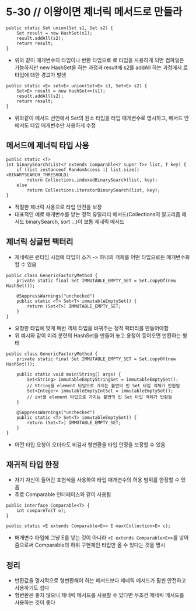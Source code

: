 # 5-30 // 이왕이면 제너릭 메서드로 만들라

```
public static Set union(Set s1, Set s2) {
    Set result = new HashSet(s1);
    result.addAll(s2);
    return result;
}
```
- 위와 같이 매개변수의 타입이나 반환 타입으로 로 타입을 사용하게 되면 컴파일은 가능하지만 new HashSet을 하는 과정과 result에 s2를 addAll 하는 과정에서 로 타입에 대한 경고가 발생

```
public static <E> set<E> union(Set<E> s1, Set<E> s2) {
	Set<E> result = new HashSet<>(s1);
	result.addAll(s2);
	return result;
}
```
- 위와같이 메서드 선언에서 Set의 원소 타입을 타입 매개변수로 명시하고, 메서드 안에서도 타입 매개변수만 사용하게 수정

## 메서드에 제너릭 타입 사용

```
public static <T>
int binarySearch(List<? extends Comparable<? super T>> list, T key) {
    if (list instanceof RandomAccess || list.size()<BINARYSEARCH_THRESHOLD)
        return Collections.indexedBinarySearch(list, key);
    else
        return Collections.iteratorBinarySearch(list, key);
}
```
- 적절한 제너릭 사용으로 타입 안전을 보장
- 대표적인 예로 매개변수를 받는 정적 유틸리티 메서드(Collections의 알고리즘 메서드 binarySearch, sort ...)이 보통 제네릭 메서드


## 제너릭 싱글턴 팩터리
- 제네릭은 런타임 시점에 타입이 소거 -> 하나의 객체를 어떤 타입으로든 매개변수화 할 수 있음

```
public class GenericFactoryMethod {
    private static final Set IMMUTABLE_EMPTY_SET = Set.copyOf(new HashSet());

    @SuppressWarnings("unchecked")
    public static <T> Set<T> immutableEmptySet() {
        return (Set<T>) IMMUTABLE_EMPTY_SET;
    }
}
```
- 요청한 타입에 맞게 매번 객체 타입을 바꿔주는 정적 팩터리를 만들어야함
- 위 예시와 같이 미리 분련의 HashSet을 만들어 놓고 용청이 등어오면 반환하는 형태

```
public class GenericFactoryMethod {
    private static final Set IMMUTABLE_EMPTY_SET = Set.copyOf(new HashSet());

    public static void main(String[] args) {
        Set<String> immutableEmptyStringSet = immutableEmptySet();
        // String을 element 타입으로 가지는 불변의 빈 Set 타입 객체가 반환됨
        Set<Integer> immutableEmptyIntSet = immutableEmptySet();
        // int를 element 타입으로 가지는 불변의 빈 Set 타입 객체가 반환됨
    }

    @SuppressWarnings("unchecked")
    public static <T> Set<T> immutableEmptySet() {
        return (Set<T>) IMMUTABLE_EMPTY_SET;
    }
}
```
- 어떤 타입 요청이 오더라도 비검사 형변환을 타입 안정을 보장할 수 있음

## 재귀적 타입 한정

- 자기 자신이 들어간 표현식을 사용하여 타입 매개변수의 허용 범위를 한정할 수 있음
- 주로 Comparable 인터페이스와 같이 사용됨

```
public interface Comparable<T> {
	int compareTo(T o);
}
```

```
public static <E extends Comparable<E>> E max(Collection<E> c);
```

- 매개변수 타입에 그냥 E를 넣는 것이 아니라 `<E extends Comparable<E>>`를 넣어줌으로써 Comparable의 하위 구현체인 타입만 올 수 있다는 것을 명시

## 정리

- 반환값을 명시적으로 형변환해야 하는 메서드보다 제네릭 메서드가 훨씬 안전하고 사용하기도 쉽다
- 형변환은 좋지 않으니 제네릭 메서드를 사용할 수 있다면 무조건 제네릭 메서드를 사용하는 것이 좋다